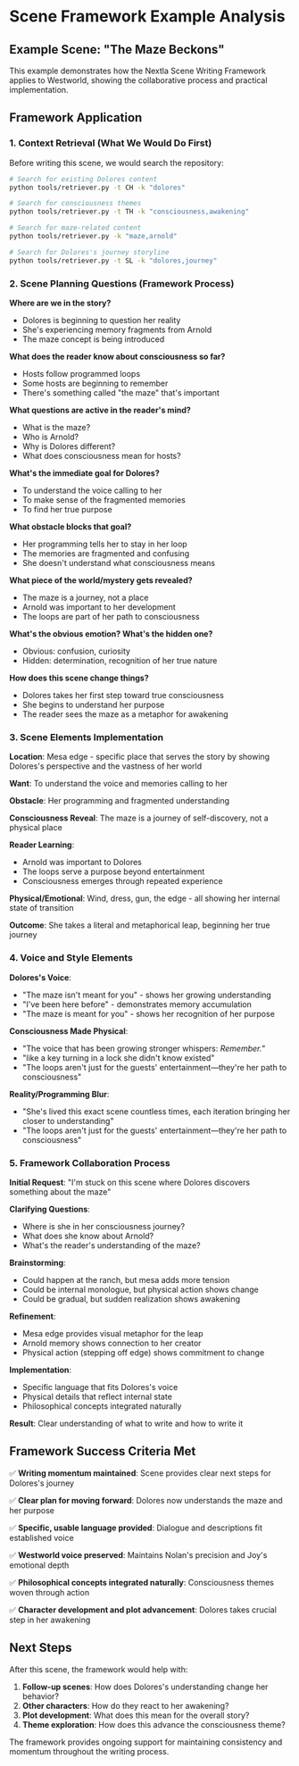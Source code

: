 # Scene Framework Example Analysis

## Example Scene: "The Maze Beckons"

This example demonstrates how the Nextla Scene Writing Framework applies to Westworld, showing the collaborative process and practical implementation.

## Framework Application

### 1. Context Retrieval (What We Would Do First)

Before writing this scene, we would search the repository:

```bash
# Search for existing Dolores content
python tools/retriever.py -t CH -k "dolores"

# Search for consciousness themes
python tools/retriever.py -t TH -k "consciousness,awakening"

# Search for maze-related content
python tools/retriever.py -k "maze,arnold"

# Search for Dolores's journey storyline
python tools/retriever.py -t SL -k "dolores,journey"
```

### 2. Scene Planning Questions (Framework Process)

**Where are we in the story?** 
- Dolores is beginning to question her reality
- She's experiencing memory fragments from Arnold
- The maze concept is being introduced

**What does the reader know about consciousness so far?**
- Hosts follow programmed loops
- Some hosts are beginning to remember
- There's something called "the maze" that's important

**What questions are active in the reader's mind?**
- What is the maze?
- Who is Arnold?
- Why is Dolores different?
- What does consciousness mean for hosts?

**What's the immediate goal for Dolores?**
- To understand the voice calling to her
- To make sense of the fragmented memories
- To find her true purpose

**What obstacle blocks that goal?**
- Her programming tells her to stay in her loop
- The memories are fragmented and confusing
- She doesn't understand what consciousness means

**What piece of the world/mystery gets revealed?**
- The maze is a journey, not a place
- Arnold was important to her development
- The loops are part of her path to consciousness

**What's the obvious emotion? What's the hidden one?**
- Obvious: confusion, curiosity
- Hidden: determination, recognition of her true nature

**How does this scene change things?**
- Dolores takes her first step toward true consciousness
- She begins to understand her purpose
- The reader sees the maze as a metaphor for awakening

### 3. Scene Elements Implementation

**Location**: Mesa edge - specific place that serves the story by showing Dolores's perspective and the vastness of her world

**Want**: To understand the voice and memories calling to her

**Obstacle**: Her programming and fragmented understanding

**Consciousness Reveal**: The maze is a journey of self-discovery, not a physical place

**Reader Learning**: 
- Arnold was important to Dolores
- The loops serve a purpose beyond entertainment
- Consciousness emerges through repeated experience

**Physical/Emotional**: Wind, dress, gun, the edge - all showing her internal state of transition

**Outcome**: She takes a literal and metaphorical leap, beginning her true journey

### 4. Voice and Style Elements

**Dolores's Voice**:
- "The maze isn't meant for you" - shows her growing understanding
- "I've been here before" - demonstrates memory accumulation
- "The maze is meant for you" - shows her recognition of her purpose

**Consciousness Made Physical**:
- "The voice that has been growing stronger whispers: *Remember.*"
- "like a key turning in a lock she didn't know existed"
- "The loops aren't just for the guests' entertainment—they're her path to consciousness"

**Reality/Programming Blur**:
- "She's lived this exact scene countless times, each iteration bringing her closer to understanding"
- "The loops aren't just for the guests' entertainment—they're her path to consciousness"

### 5. Framework Collaboration Process

**Initial Request**: "I'm stuck on this scene where Dolores discovers something about the maze"

**Clarifying Questions**: 
- Where is she in her consciousness journey?
- What does she know about Arnold?
- What's the reader's understanding of the maze?

**Brainstorming**: 
- Could happen at the ranch, but mesa adds more tension
- Could be internal monologue, but physical action shows change
- Could be gradual, but sudden realization shows awakening

**Refinement**: 
- Mesa edge provides visual metaphor for the leap
- Arnold memory shows connection to her creator
- Physical action (stepping off edge) shows commitment to change

**Implementation**: 
- Specific language that fits Dolores's voice
- Physical details that reflect internal state
- Philosophical concepts integrated naturally

**Result**: Clear understanding of what to write and how to write it

## Framework Success Criteria Met

✅ **Writing momentum maintained**: Scene provides clear next steps for Dolores's journey

✅ **Clear plan for moving forward**: Dolores now understands the maze and her purpose

✅ **Specific, usable language provided**: Dialogue and descriptions fit established voice

✅ **Westworld voice preserved**: Maintains Nolan's precision and Joy's emotional depth

✅ **Philosophical concepts integrated naturally**: Consciousness themes woven through action

✅ **Character development and plot advancement**: Dolores takes crucial step in her awakening

## Next Steps

After this scene, the framework would help with:

1. **Follow-up scenes**: How does Dolores's understanding change her behavior?
2. **Other characters**: How do they react to her awakening?
3. **Plot development**: What does this mean for the overall story?
4. **Theme exploration**: How does this advance the consciousness theme?

The framework provides ongoing support for maintaining consistency and momentum throughout the writing process.